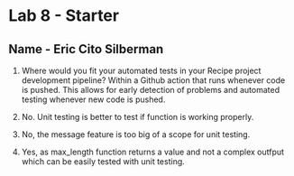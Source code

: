 # Lab 8 - Starter

## Name - Eric Cito Silberman

1. Where would you fit your automated tests in your Recipe project development pipeline?
 Within a Github action that runs whenever code is pushed. This allows for early detection of problems and automated testing whenever new code is pushed.

2. No. Unit testing is better to test if function is working properly.

3. No, the message feature is too big of a scope for unit testing.

4. Yes, as max_length function returns a value and not a complex outfput which can be easily tested with unit testing.
